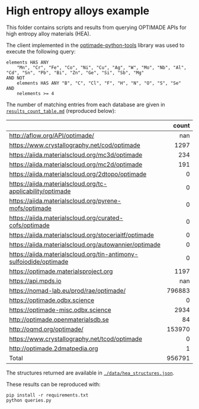 # High entropy alloys example

This folder contains scripts and results from querying OPTIMADE APIs for high
entropy alloy materials (HEA).

The client implemented in the
[optimade-python-tools](https://github.com/Materials-Consortia/optimade-python-tools) library was used to execute the following query:

```
elements HAS ANY
    "Mn", "Cr", "Fe", "Co", "Ni", "Cu", "Ag", "W", "Mo", "Nb", "Al", "Cd", "Sn", "Pb", "Bi", "Zn", "Ge", "Si", "Sb", "Mg"
AND NOT
    elements HAS ANY "B", "C", "Cl", "F", "H", "N", "O", "S", "Se"
AND
    nelements >= 4
```

The number of matching entries from each database are given in
[`results_count_table.md`](./results_count_table.md) (reproduced below):

|                                                                    |   count |
|:-------------------------------------------------------------------|--------:|
| http://aflow.org/API/optimade/                                     |     nan |
| https://www.crystallography.net/cod/optimade                       |    1297 |
| https://aiida.materialscloud.org/mc3d/optimade                     |     234 |
| https://aiida.materialscloud.org/mc2d/optimade                     |     191 |
| https://aiida.materialscloud.org/2dtopo/optimade                   |       0 |
| https://aiida.materialscloud.org/tc-applicability/optimade         |       0 |
| https://aiida.materialscloud.org/pyrene-mofs/optimade              |       0 |
| https://aiida.materialscloud.org/curated-cofs/optimade             |       0 |
| https://aiida.materialscloud.org/stoceriaitf/optimade              |       0 |
| https://aiida.materialscloud.org/autowannier/optimade              |       0 |
| https://aiida.materialscloud.org/tin-antimony-sulfoiodide/optimade |       0 |
| https://optimade.materialsproject.org                              |    1197 |
| https://api.mpds.io                                                |     nan |
| https://nomad-lab.eu/prod/rae/optimade/                            |  796883 |
| https://optimade.odbx.science                                      |       0 |
| https://optimade-misc.odbx.science                                 |    2934 |
| http://optimade.openmaterialsdb.se                                 |      84 |
| http://oqmd.org/optimade/                                          |  153970 |
| https://www.crystallography.net/tcod/optimade                      |       0 |
| http://optimade.2dmatpedia.org                                     |       1 |
| Total                                                              |  956791 |

The structures returned are available in
[`./data/hea_structures.json`](./data/hea_structures.json).

These results can be reproduced with:

```shell
pip install -r requirements.txt
python queries.py
```
